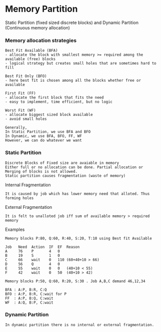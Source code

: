 # Memory Partition
Static Partition (fixed sized discrete blocks) and Dynamic Partition (Continuous memory allocation)

### Memory allocation strategies
```
Best Fit Available (BFA)
- allocate the block with smallest memory >= required among the available (free) blocks
- logical strategy but creates small holes that are sometimes hard to fill

Best Fit Only (BFO)
- here best fit is chosen among all the blocks whether free or available 

First Fit (FF)
- allocate the first block that fits the need
- easy to implement, time efficient, but no logic

Worst Fit (WF)
- allocate biggest sized block available
- avoid small holes

Generally,
In Static Partition, we use BFA and BFO
In Dynamic, we use BFA, BFO, FF, WF
However, we can do whatever we want
```

### Static Partition
```
Discrete Blocks of Fixed size are avaiable in memory
Either full or no allocation can be done. Partial allocation or Merging of blocks is not allowed.
Static partition causes fragmentation (waste of memory)
```
Internal Fragmentation
```
It is caused by job which has lower memory need that alloted. Thus forming holes
```
External Fragmentation
```
It is felt to unalloted job iff sum of available memory > required memory
```
Examples
```
Memory blocks P:80, Q:60, R:40, S:20, T:10 using Best fit Available

Job   Need  Action  IF  EF  Reason
A     76    P       4   0
B     19    S       1   0
C     66    wait    0   110 (60+40+10 > 66)
D     56    Q       4   0
E     55    wait    0   0   (40+10 < 55)
F     42    wait    0   50  (40+10 > 42)

Memory blocks P:50, Q:60, R:20, S:30 . Job A,B,C demand 46,12,34

BFA : A:P, B:R, C:Q
BFO : A:P, B:R, C:wait for P
FF  : A:P, B:Q, C:wait
WF  : A:Q, B:P, C:wait
```

### Dynamic Partition
````
In dynamic partition there is no internal or external fragmentation.
````
